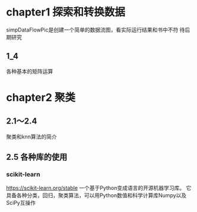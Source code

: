 # chapter1 探索和转换数据
simpDataFlowPic是创建一个简单的数据流图，看实际运行结果和书中不符
待后期研究

## 1_4
各种基本的矩阵运算

# chapter2 聚类

## 2.1～2.4
聚类和knn算法的简介

## 2.5 各种库的使用
### scikit-learn
https://scikit-learn.org/stable
一个基于Python变成语言的开源机器学习库。
它具备各种分类，回归，聚类算法，可以用Python数值和科学计算库Numpy以及SciPy互操作